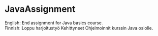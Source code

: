 # JavaAssignment
English:
End assignment for Java basics course.</br>
Finnish:
Loppu harjoitustyö Kehittyneet Ohjelmoinnit kurssin Java osiolle.
